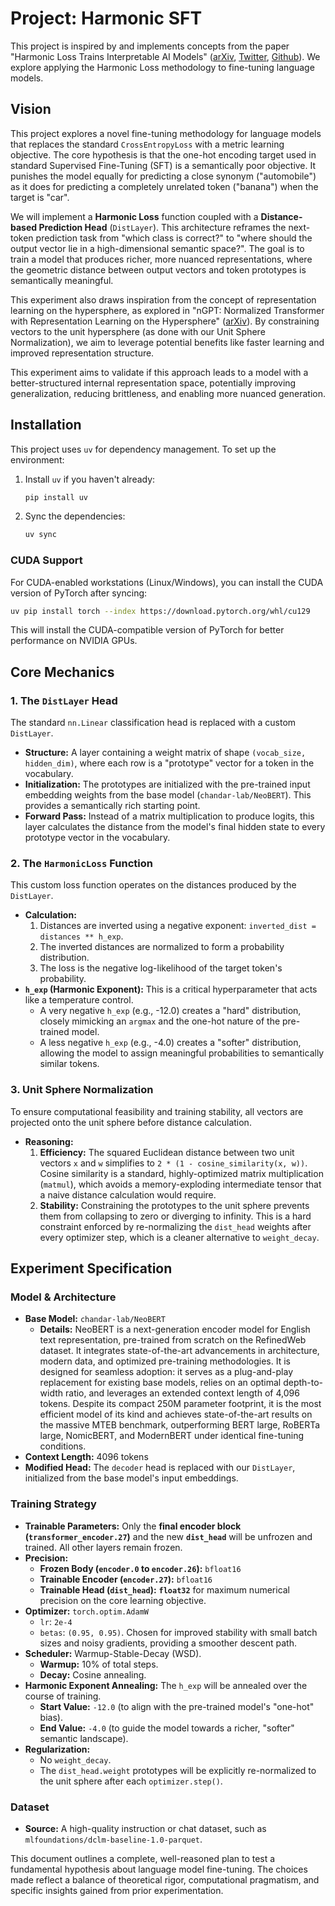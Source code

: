 # Project: Harmonic SFT

This project is inspired by and implements concepts from the paper "Harmonic Loss Trains Interpretable AI Models" ([arXiv](https://arxiv.org/abs/2502.01628), [Twitter](https://x.com/dbaek__/status/1886781418115862544), [Github](https://github.com/KindXiaoming/grow-crystals)). We explore applying the Harmonic Loss methodology to fine-tuning language models.

## Vision

This project explores a novel fine-tuning methodology for language models that replaces the standard `CrossEntropyLoss` with a metric learning objective. The core hypothesis is that the one-hot encoding target used in standard Supervised Fine-Tuning (SFT) is a semantically poor objective. It punishes the model equally for predicting a close synonym ("automobile") as it does for predicting a completely unrelated token ("banana") when the target is "car".

We will implement a **Harmonic Loss** function coupled with a **Distance-based Prediction Head** (`DistLayer`). This architecture reframes the next-token prediction task from "which class is correct?" to "where should the output vector lie in a high-dimensional semantic space?". The goal is to train a model that produces richer, more nuanced representations, where the geometric distance between output vectors and token prototypes is semantically meaningful.

This experiment also draws inspiration from the concept of representation learning on the hypersphere, as explored in "nGPT: Normalized Transformer with Representation Learning on the Hypersphere" ([arXiv](https://arxiv.org/html/2410.01131v1)). By constraining vectors to the unit hypersphere (as done with our Unit Sphere Normalization), we aim to leverage potential benefits like faster learning and improved representation structure.

This experiment aims to validate if this approach leads to a model with a better-structured internal representation space, potentially improving generalization, reducing brittleness, and enabling more nuanced generation.

## Installation

This project uses `uv` for dependency management. To set up the environment:

1. Install `uv` if you haven't already:
   ```bash
   pip install uv
   ```

2. Sync the dependencies:
   ```bash
   uv sync
   ```

### CUDA Support

For CUDA-enabled workstations (Linux/Windows), you can install the CUDA version of PyTorch after syncing:

```bash
uv pip install torch --index https://download.pytorch.org/whl/cu129
```

This will install the CUDA-compatible version of PyTorch for better performance on NVIDIA GPUs.

## Core Mechanics

### 1. The `DistLayer` Head

The standard `nn.Linear` classification head is replaced with a custom `DistLayer`.

-   **Structure:** A layer containing a weight matrix of shape `(vocab_size, hidden_dim)`, where each row is a "prototype" vector for a token in the vocabulary.
-   **Initialization:** The prototypes are initialized with the pre-trained input embedding weights from the base model (`chandar-lab/NeoBERT`). This provides a semantically rich starting point.
-   **Forward Pass:** Instead of a matrix multiplication to produce logits, this layer calculates the distance from the model's final hidden state to every prototype vector in the vocabulary.

### 2. The `HarmonicLoss` Function

This custom loss function operates on the distances produced by the `DistLayer`.

-   **Calculation:**
    1.  Distances are inverted using a negative exponent: `inverted_dist = distances ** h_exp`.
    2.  The inverted distances are normalized to form a probability distribution.
    3.  The loss is the negative log-likelihood of the target token's probability.
-   **`h_exp` (Harmonic Exponent):** This is a critical hyperparameter that acts like a temperature control.
    -   A very negative `h_exp` (e.g., -12.0) creates a "hard" distribution, closely mimicking an `argmax` and the one-hot nature of the pre-trained model.
    -   A less negative `h_exp` (e.g., -4.0) creates a "softer" distribution, allowing the model to assign meaningful probabilities to semantically similar tokens.

### 3. Unit Sphere Normalization

To ensure computational feasibility and training stability, all vectors are projected onto the unit sphere before distance calculation.

-   **Reasoning:**
    1.  **Efficiency:** The squared Euclidean distance between two unit vectors `x` and `w` simplifies to `2 * (1 - cosine_similarity(x, w))`. Cosine similarity is a standard, highly-optimized matrix multiplication (`matmul`), which avoids a memory-exploding intermediate tensor that a naive distance calculation would require.
    2.  **Stability:** Constraining the prototypes to the unit sphere prevents them from collapsing to zero or diverging to infinity. This is a hard constraint enforced by re-normalizing the `dist_head` weights after every optimizer step, which is a cleaner alternative to `weight_decay`.

## Experiment Specification

### Model & Architecture

-   **Base Model:** `chandar-lab/NeoBERT`
    -   **Details:** NeoBERT is a next-generation encoder model for English text representation, pre-trained from scratch on the RefinedWeb dataset. It integrates state-of-the-art advancements in architecture, modern data, and optimized pre-training methodologies. It is designed for seamless adoption: it serves as a plug-and-play replacement for existing base models, relies on an optimal depth-to-width ratio, and leverages an extended context length of 4,096 tokens. Despite its compact 250M parameter footprint, it is the most efficient model of its kind and achieves state-of-the-art results on the massive MTEB benchmark, outperforming BERT large, RoBERTa large, NomicBERT, and ModernBERT under identical fine-tuning conditions.
-   **Context Length:** 4096 tokens
-   **Modified Head:** The `decoder` head is replaced with our `DistLayer`, initialized from the base model's input embeddings.

### Training Strategy

-   **Trainable Parameters:** Only the **final encoder block (`transformer_encoder.27`)** and the new **`dist_head`** will be unfrozen and trained. All other layers remain frozen.
-   **Precision:**
    -   **Frozen Body (`encoder.0` to `encoder.26`):** `bfloat16`
    -   **Trainable Encoder (`encoder.27`):** `bfloat16`
    -   **Trainable Head (`dist_head`):** **`float32`** for maximum numerical precision on the core learning objective.
-   **Optimizer:** `torch.optim.AdamW`
    -   `lr`: `2e-4`
    -   `betas`: `(0.95, 0.95)`. Chosen for improved stability with small batch sizes and noisy gradients, providing a smoother descent path.
-   **Scheduler:** Warmup-Stable-Decay (WSD).
    -   **Warmup:** 10% of total steps.
    -   **Decay:** Cosine annealing.
-   **Harmonic Exponent Annealing:** The `h_exp` will be annealed over the course of training.
    -   **Start Value:** `-12.0` (to align with the pre-trained model's "one-hot" bias).
    -   **End Value:** `-4.0` (to guide the model towards a richer, "softer" semantic landscape).
-   **Regularization:**
    -   No `weight_decay`.
    -   The `dist_head.weight` prototypes will be explicitly re-normalized to the unit sphere after each `optimizer.step()`.

### Dataset

-   **Source:** A high-quality instruction or chat dataset, such as `mlfoundations/dclm-baseline-1.0-parquet`.

This document outlines a complete, well-reasoned plan to test a fundamental hypothesis about language model fine-tuning. The choices made reflect a balance of theoretical rigor, computational pragmatism, and specific insights gained from prior experimentation.

